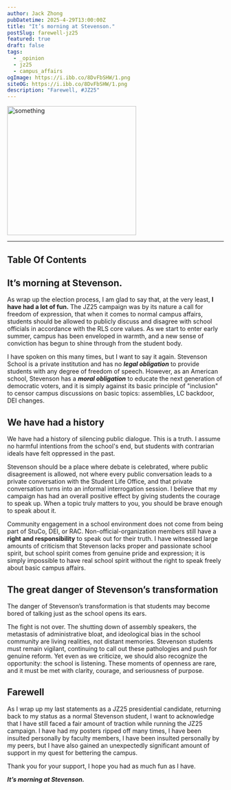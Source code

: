 ```yaml
---
author: Jack Zhong
pubDatetime: 2025-4-29T13:00:00Z
title: "It’s morning at Stevenson."
postSlug: farewell-jz25
featured: true
draft: false
tags:
  - _opinion
  - jz25
  - campus_affairs
ogImage: https://i.ibb.co/8DvFbSHW/1.png
siteOG: https://i.ibb.co/8DvFbSHW/1.png
description: "Farewell, #JZ25"
---
```


<img src="https://i.ibb.co/8DvFbSHW/1.png" alt="something" width="300">

---

## Table Of Contents

## It’s morning at Stevenson.

As wrap up the election process, I am glad to say that, at the very least, **I have had a lot of fun.** The JZ25 campaign was by its nature a call for freedom of expression, that when it comes to normal campus affairs, students should be allowed to publicly discuss and disagree with school officials in accordance with the RLS core values. As we start to enter early summer, campus has been enveloped in warmth, and a new sense of conviction has begun to shine through from the student body.

I have spoken on this many times, but I want to say it again. Stevenson School is a private institution and has no **_legal obligation_** to provide students with any degree of freedom of speech. However, as an American school, Stevenson has a **_moral obligation_** to educate the next generation of democratic voters, and it is simply against its basic principle of "inclusion" to censor campus discussions on basic topics: assemblies, LC backdoor, DEI changes.

## We have had a history

We have had a history of silencing public dialogue. This is a truth. I assume no harmful intentions from the school's end, but students with contrarian ideals have felt oppressed in the past.

Stevenson should be a place where debate is celebrated, where public disagreement is allowed, not where every public conversation leads to a private conversation with the Student Life Office, and that private conversation turns into an informal interrogation session. I believe that my campaign has had an overall positive effect by giving students the courage to speak up. When a topic truly matters to you, you should be brave enough to speak about it.

Community engagement in a school environment does not come from being part of StuCo, DEI, or RAC. Non-official-organization members still have a **right and responsibility** to speak out for their truth. I have witnessed large amounts of criticism that Stevenson lacks proper and passionate school spirit, but school spirit comes from genuine pride and expression; it is simply impossible to have real school spirit without the right to speak freely about basic campus affairs.

## The great danger of Stevenson’s transformation

The danger of Stevenson’s transformation is that students may become bored of talking just as the school opens its ears.

The fight is not over. The shutting down of assembly speakers, the metastasis of administrative bloat, and ideological bias in the school community are living realities, not distant memories. Stevenson students must remain vigilant, continuing to call out these pathologies and push for genuine reform. Yet even as we criticize, we should also recognize the opportunity: the school is listening. These moments of openness are rare, and it must be met with clarity, courage, and seriousness of purpose.

## Farewell

As I wrap up my last statements as a JZ25 presidential candidate, returning back to my status as a normal Stevenson student, I want to acknowledge that I have still faced a fair amount of traction while running the JZ25 campaign. I have had my posters ripped off many times, I have been insulted personally by faculty members, I have been insulted personally by my peers, but I have also gained an unexpectedly significant amount of support in my quest for bettering the campus.

Thank you for your support, I hope you had as much fun as I have.

**_It’s morning at Stevenson._**
